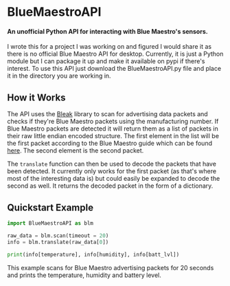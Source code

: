 # BlueMaestroAPI
#### An unofficial Python API for interacting with Blue Maestro's sensors.  

I wrote this for a project I was working on and figured I would share it as there is no official Blue Maestro API for desktop. Currently, it is just a Python module but I can package it up and make it available on pypi if there's interest. To use this API just download the BlueMaestroAPI.py file and place it in the directory you are working in.  

## How it Works
The API uses the [Bleak](https://github.com/hbldh/bleak) library to scan for advertising data packets and checks if they're Blue Maestro packets using the manufacturing number. If Blue Maestro packets are detected it will return them as a list of packets in their raw little endian encoded structure. The first element in the list will be the first packet according to the Blue Maestro guide which can be found [here](https://usermanual.wiki/Document/TemperatureHumidityDataLoggerCommandsAPI24.2837071165/html). The second element is the second packet. 

The `translate` function can then be used to decode the packets that have been detected. It currently only works for the first packet (as that's where most of the interesting data is) but could easily be expanded to decode the second as well. It returns the decoded packet in the form of a dictionary.

## Quickstart Example
```python
import BlueMaestroAPI as blm

raw_data = blm.scan(timeout = 20)
info = blm.translate(raw_data[0])

print(info[temperature], info[humidity], info[batt_lvl])
```
  
This example scans for Blue Maestro advertising packets for 20 seconds and prints the temperature, humidity and battery level.
